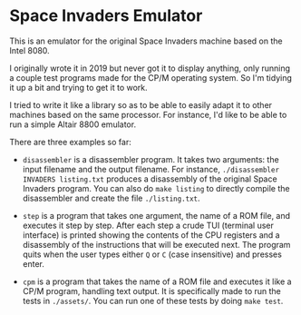 # Space Invaders Emulator

This is an emulator for the original Space Invaders machine based on the Intel 8080.

I originally wrote it in 2019 but never got it to display anything, only running a couple test programs made for the CP/M operating system. So I'm tidying it up a bit and trying to get it to work.

I tried to write it like a library so as to be able to easily adapt it to other machines based on the same processor. For instance, I'd like to be able to run a simple Altair 8800 emulator.

There are three examples so far:

- `disassembler` is a disassembler program. It takes two arguments: the input filename and the output filename.
   For instance, `./disassembler INVADERS listing.txt` produces a disassembly of the original Space Invaders program. You can also do `make listing` to directly compile the disassembler and create the file `./listing.txt`.

- `step` is a program that takes one argument, the name of a ROM file, and executes it step by step. After each step a crude TUI (terminal user interface) is printed showing the contents of the CPU registers and a disassembly of the instructions that will be executed next. The program quits when the user types either `Q` or `C` (case insensitive) and presses enter.

- `cpm` is a program that takes the name of a ROM file and executes it like a CP/M program, handling text output. It is specifically made to run the tests in `./assets/`. You can run one of these tests by doing `make test`. 